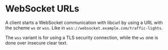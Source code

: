 # WebSocket URLs

A client starts a WebSocket communication with libcurl by using a URL with the
scheme `ws` or `wss`. Like in `wss://websocket.example.com/traffic-lights`.

The `wss` variant is for using a TLS security connection, while the `ws` one
is done over insecure clear text.
